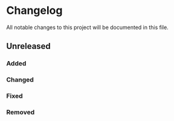 # Changelog
All notable changes to this project will be documented in this file.

## Unreleased
### Added

### Changed

### Fixed

### Removed
